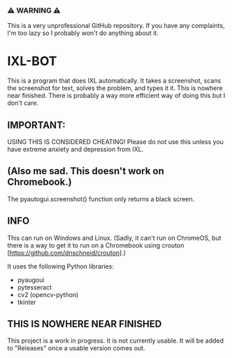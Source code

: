 ### ⚠ WARNING ⚠
This is a very unprofessional GitHub repository. If you have any complaints, I'm too lazy so I probably won't do anything about it.

# IXL-BOT
This is a program that does IXL automatically. It takes a screenshot, scans the screenshot for text, solves the problem, and types it it. This is nowhere near finished. There is probably a way more efficient way of doing this but I don't care.

## IMPORTANT:
USING THIS IS CONSIDERED CHEATING! Please do not use this unless you have extreme anxiety and depression from IXL.

## (Also me sad. This doesn't work on Chromebook.)
The pyautogui.screenshot() function only returns a black screen.

## INFO
 This can run on Windows and Linux. (Sadly, it can't run on ChromeOS, but there is a way to get it to run on a Chromebook using crouton [https://github.com/dnschneid/crouton].)

 It uses the following Python libraries:
- pyaugoui
- pytesseract
- cv2 (opencv-python)
- tkinter

## THIS IS NOWHERE NEAR FINISHED
This project is a work in progress. It is not currently usable. It will be added to "Releases" once a usable version comes out.
